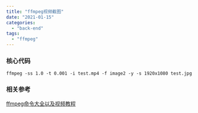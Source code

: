 ```yaml
---
title: "ffmpeg视频截图"
date: "2021-01-15"
categories: 
  - "back-end"
tags: 
  - "ffmpeg"
---
```


### 核心代码

```
ffmpeg -ss 1.0 -t 0.001 -i test.mp4 -f image2 -y -s 1920x1080 test.jpg
```

### 相关参考

[ffmpeg命令大全以及视频教程](https://www.kancloud.cn/zhenhuamcu/ffmpeg/758350)
